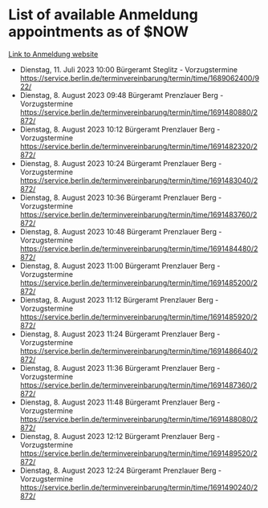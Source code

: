 # List of available Anmeldung appointments as of $NOW
[Link to Anmeldung website](https://service.berlin.de/terminvereinbarung/termin/tag.php?termin=1&anliegen[]=120686&dienstleisterlist=122210,122217,327316,122219,327312,122227,327314,122231,327346,122243,327348,122254,122252,329742,122260,329745,122262,329748,122271,327278,122273,327274,122277,327276,330436,122280,327294,122282,327290,122284,327292,122291,327270,122285,327266,122286,327264,122296,327268,150230,329760,122297,327286,122294,327284,122312,329763,122314,329775,122304,327330,122311,327334,122309,327332,317869,122281,327352,122279,329772,122283,122276,327324,122274,327326,122267,329766,122246,327318,122251,327320,122257,327322,122208,327298,122226,327300&herkunft=http%3A%2F%2Fservice.berlin.de%2Fdienstleistung%2F120686%2F)
- Dienstag, 11. Juli 2023 10:00 Bürgeramt Steglitz - Vorzugstermine https://service.berlin.de/terminvereinbarung/termin/time/1689062400/922/
- Dienstag, 8. August 2023 09:48 Bürgeramt Prenzlauer Berg - Vorzugstermine https://service.berlin.de/terminvereinbarung/termin/time/1691480880/2872/
- Dienstag, 8. August 2023 10:12 Bürgeramt Prenzlauer Berg - Vorzugstermine https://service.berlin.de/terminvereinbarung/termin/time/1691482320/2872/
- Dienstag, 8. August 2023 10:24 Bürgeramt Prenzlauer Berg - Vorzugstermine https://service.berlin.de/terminvereinbarung/termin/time/1691483040/2872/
- Dienstag, 8. August 2023 10:36 Bürgeramt Prenzlauer Berg - Vorzugstermine https://service.berlin.de/terminvereinbarung/termin/time/1691483760/2872/
- Dienstag, 8. August 2023 10:48 Bürgeramt Prenzlauer Berg - Vorzugstermine https://service.berlin.de/terminvereinbarung/termin/time/1691484480/2872/
- Dienstag, 8. August 2023 11:00 Bürgeramt Prenzlauer Berg - Vorzugstermine https://service.berlin.de/terminvereinbarung/termin/time/1691485200/2872/
- Dienstag, 8. August 2023 11:12 Bürgeramt Prenzlauer Berg - Vorzugstermine https://service.berlin.de/terminvereinbarung/termin/time/1691485920/2872/
- Dienstag, 8. August 2023 11:24 Bürgeramt Prenzlauer Berg - Vorzugstermine https://service.berlin.de/terminvereinbarung/termin/time/1691486640/2872/
- Dienstag, 8. August 2023 11:36 Bürgeramt Prenzlauer Berg - Vorzugstermine https://service.berlin.de/terminvereinbarung/termin/time/1691487360/2872/
- Dienstag, 8. August 2023 11:48 Bürgeramt Prenzlauer Berg - Vorzugstermine https://service.berlin.de/terminvereinbarung/termin/time/1691488080/2872/
- Dienstag, 8. August 2023 12:12 Bürgeramt Prenzlauer Berg - Vorzugstermine https://service.berlin.de/terminvereinbarung/termin/time/1691489520/2872/
- Dienstag, 8. August 2023 12:24 Bürgeramt Prenzlauer Berg - Vorzugstermine https://service.berlin.de/terminvereinbarung/termin/time/1691490240/2872/
